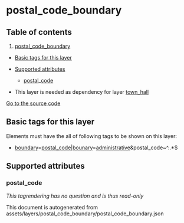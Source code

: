 

 postal_code_boundary 
======================








## Table of contents

1. [postal_code_boundary](#postal_code_boundary)
  - [Basic tags for this layer](#basic-tags-for-this-layer)
  - [Supported attributes](#supported-attributes)
    + [postal_code](#postal_code)





  - This layer is needed as dependency for layer [town_hall](#town_hall)


[Go to the source code](../assets/layers/postal_code_boundary/postal_code_boundary.json)



 Basic tags for this layer 
---------------------------



Elements must have the all of following tags to be shown on this layer:



  - <a href='https://wiki.openstreetmap.org/wiki/Key:boundary' target='_blank'>boundary</a>=<a href='https://wiki.openstreetmap.org/wiki/Tag:boundary%3Dpostal_code' target='_blank'>postal_code</a>|<a href='https://wiki.openstreetmap.org/wiki/Key:bounary' target='_blank'>bounary</a>=<a href='https://wiki.openstreetmap.org/wiki/Tag:bounary%3Dadministrative' target='_blank'>administrative</a>&postal_code~^..*$




 Supported attributes 
----------------------





### postal_code 



_This tagrendering has no question and is thus read-only_

 

This document is autogenerated from assets/layers/postal_code_boundary/postal_code_boundary.json